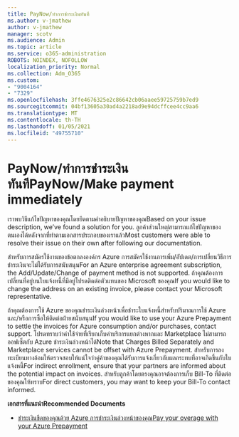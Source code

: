 ```yaml
---
title: PayNow/ทำการชำระเงินทันที
ms.author: v-jmathew
author: v-jmathew
manager: scotv
ms.audience: Admin
ms.topic: article
ms.service: o365-administration
ROBOTS: NOINDEX, NOFOLLOW
localization_priority: Normal
ms.collection: Adm_O365
ms.custom:
- "9004164"
- "7329"
ms.openlocfilehash: 3ffe4676325e2c86642cb06aaee59725759b7ed9
ms.sourcegitcommit: 04bf13605a30ad4a2218ad9e94dcffcee4cc9aa6
ms.translationtype: MT
ms.contentlocale: th-TH
ms.lasthandoff: 01/05/2021
ms.locfileid: "49755710"
---
```

# <a name="paynowmake-payment-immediately"></a><span data-ttu-id="5a1f6-102">PayNow/ทำการชำระเงินทันที</span><span class="sxs-lookup"><span data-stu-id="5a1f6-102">PayNow/Make payment immediately</span></span>

<span data-ttu-id="5a1f6-103">เราพบวิธีแก้ไขปัญหาของคุณโดยยึดตามคำอธิบายปัญหาของคุณ</span><span class="sxs-lookup"><span data-stu-id="5a1f6-103">Based on your issue description, we’ve found a solution for you.</span></span> <span data-ttu-id="5a1f6-104">ลูกค้าส่วนใหญ่สามารถแก้ไขปัญหาของตนเองได้หลังจากที่ทำตามเอกสารประกอบของเราแล้ว</span><span class="sxs-lookup"><span data-stu-id="5a1f6-104">Most customers were able to resolve their issue on their own after following our documentation.</span></span>

<span data-ttu-id="5a1f6-105">สำหรับการสมัครใช้งานของข้อตกลงองค์กร Azure การสมัครใช้งานการเพิ่ม/อัปเดต/การเปลี่ยนวิธีการชำระเงินจะไม่ได้รับการสนับสนุน</span><span class="sxs-lookup"><span data-stu-id="5a1f6-105">For an Azure enterprise agreement subscription, the Add/Update/Change of payment method is not supported.</span></span> <span data-ttu-id="5a1f6-106">ถ้าคุณต้องการเปลี่ยนที่อยู่บนใบแจ้งหนี้ที่มีอยู่โปรดติดต่อตัวแทนของ Microsoft ของคุณ</span><span class="sxs-lookup"><span data-stu-id="5a1f6-106">If you would like to change the address on an existing invoice, please contact your Microsoft representative.</span></span>

<span data-ttu-id="5a1f6-107">ถ้าคุณต้องการใช้ Azure ของคุณชำระเงินล่วงหน้าเพื่อชำระใบแจ้งหนี้สำหรับปริมาณการใช้ Azure และ/หรือการซื้อให้ติดต่อฝ่ายสนับสนุน</span><span class="sxs-lookup"><span data-stu-id="5a1f6-107">If you would like to use your Azure Prepayment to settle the invoices for Azure consumption and/or purchases, contact support.</span></span> <span data-ttu-id="5a1f6-108">โปรดทราบว่าค่าใช้จ่ายที่เรียกเก็บค่าบริการแยกต่างหากและ Marketplace ไม่สามารถออฟเซ็ตกับ Azure ชำระเงินล่วงหน้าได้</span><span class="sxs-lookup"><span data-stu-id="5a1f6-108">Note that Charges Billed Separately and Marketplace services cannot be offset with Azure Prepayment.</span></span> <span data-ttu-id="5a1f6-109">สำหรับการลงทะเบียนทางอ้อมให้ตรวจสอบให้แน่ใจว่าคู่ค้าของคุณได้รับการแจ้งเกี่ยวกับผลกระทบที่อาจเกิดขึ้นกับใบแจ้งหนี้</span><span class="sxs-lookup"><span data-stu-id="5a1f6-109">For indirect enrollment, ensure that your partners are informed about the potential impact on invoices.</span></span> <span data-ttu-id="5a1f6-110">สำหรับลูกค้าโดยตรงคุณอาจต้องการเก็บ Bill-To ที่ติดต่อของคุณให้ทราบ</span><span class="sxs-lookup"><span data-stu-id="5a1f6-110">For direct customers, you may want to keep your Bill-To contact informed.</span></span>

<span data-ttu-id="5a1f6-111">**เอกสารที่แนะนำ**</span><span class="sxs-lookup"><span data-stu-id="5a1f6-111">**Recommended Documents**</span></span>

- [<span data-ttu-id="5a1f6-112">ชำระเงินขีดของคุณด้วย Azure การชำระเงินล่วงหน้าของคุณ</span><span class="sxs-lookup"><span data-stu-id="5a1f6-112">Pay your overage with your Azure Prepayment</span></span>](https://docs.microsoft.com/azure/cost-management-billing/manage/ea-portal-enrollment-invoices#pay-your-overage-with-your-azure-prepayment)
